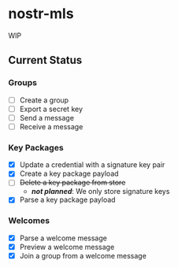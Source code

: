 # nostr-mls

WIP

## Current Status

### Groups

- [ ] Create a group
- [ ] Export a secret key
- [ ] Send a message
- [ ] Receive a message

### Key Packages

- [x] Update a credential with a signature key pair
- [x] Create a key package payload
- [ ] ~~Delete a key package from store~~ 
  - ***not planned***: We only store signature keys
- [x] Parse a key package payload

### Welcomes

- [x] Parse a welcome message
- [x] Preview a welcome message
- [x] Join a group from a welcome message